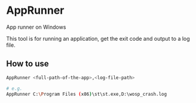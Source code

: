 # AppRunner
App runner on Windows

This tool is for running an application, get the exit code and output to a log file.

## How to use
```bash
AppRunner <full-path-of-the-app>,<log-file-path>

# e.g.
AppRunner C:\Program Files (x86)\st\st.exe,D:\wosp_crash.log
```
